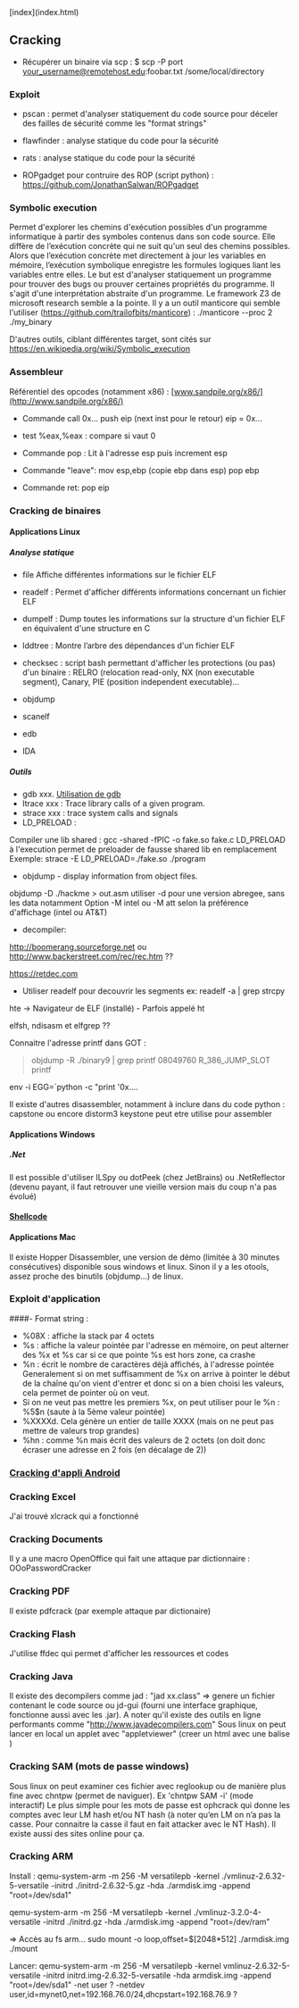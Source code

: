 <head>
  <meta http-equiv="content-type" content="text/html; charset=utf-8" />
  <title>Methode - Cracking</title>
</head>
[index](index.html)

## Cracking

- Récupérer un binaire via scp : $ scp -P port your_username@remotehost.edu:foobar.txt /some/local/directory

### Exploit

- pscan : permet d'analyser statiquement du code source pour déceler des failles de sécurité comme les "format strings"
- flawfinder : analyse statique du code pour la sécurité
- rats : analyse statique du code pour la sécurité

- ROPgadget pour contruire des ROP (script python) : https://github.com/JonathanSalwan/ROPgadget

### Symbolic execution

Permet d'explorer les chemins d'exécution possibles d'un programme informatique à partir des symboles contenus dans son code source. Elle diffère de l’exécution concrète qui ne suit qu'un seul des chemins possibles. Alors que l’exécution concrète met directement à jour les variables en mémoire, l’exécution symbolique enregistre les formules logiques liant les variables entre elles. Le but est d'analyser statiquement un programme pour trouver des bugs ou prouver certaines propriétés du programme. Il s'agit d'une interprétation abstraite d'un programme. 
Le framework Z3 de microsoft research semble a la pointe. Il y a un outil manticore qui semble l'utiliser (https://github.com/trailofbits/manticore) :
./manticore --proc 2 ./my_binary

D'autres outils, ciblant différentes target, sont cités sur https://en.wikipedia.org/wiki/Symbolic_execution

### Assembleur
Référentiel des opcodes (notamment x86) : [www.sandpile.org/x86/](http://www.sandpile.org/x86/)

- Commande call 0x...
push eip (next inst pour le retour)
eip = 0x...

- test   %eax,%eax : compare si vaut 0

- Commande pop :
Lit à l'adresse esp puis increment esp

- Commande "leave":
mov esp,ebp  (copie ebp dans esp)
pop ebp

- Commande ret:
pop eip

### Cracking de binaires 

#### Applications Linux

##### Analyse statique

- file Affiche différentes informations sur le fichier ELF

- readelf : Permet d'afficher différents informations concernant un fichier ELF

- dumpelf : Dump toutes les informations sur la structure d'un fichier ELF en équivalent d'une structure en C

- lddtree : Montre l’arbre des dépendances d'un fichier ELF

- checksec : script bash permettant d'afficher les protections (ou pas) d'un binaire : RELRO (relocation read-only, NX (non executable segment), Canary, PIE (position independent executable)...

- objdump

- scanelf

- edb

- IDA

##### Outils
- gdb xxx. [Utilisation de gdb](gdb.html)
- ltrace xxx : Trace library calls of a given program.
- strace xxx : trace system calls and signals
- LD_PRELOAD :

Compiler une lib shared : gcc -shared -fPIC -o fake.so fake.c
LD_PRELOAD à l'execution permet de preloader de fausse shared lib en remplacement
Exemple:  strace -E LD_PRELOAD=./fake.so ./program

- objdump - display information from object files.

objdump -D ./hackme > out.asm
utiliser -d pour une version abregee, sans les data notamment
Option -M intel ou -M att selon la préférence d'affichage (intel ou AT&T)

- decompiler: 

http://boomerang.sourceforge.net ou http://www.backerstreet.com/rec/rec.htm ??

https://retdec.com

- Utiliser readelf pour decouvrir les segments
ex: readelf -a <myprog> | grep strcpy

hte -> Navigateur de ELF (installé) - Parfois appelé ht

elfsh, ndisasm et elfgrep ??


Connaitre l'adresse printf dans GOT :
> objdump -R ./binary9 | grep printf
08049760 R_386_JUMP_SLOT   printf


env -i EGG=`python -c "print '0x....




Il existe d'autres disassembler, notamment à inclure dans du code python : capstone ou encore distorm3
keystone peut etre utilise pour assembler
    
#### Applications Windows

##### .Net

Il est possible d'utiliser ILSpy ou dotPeek (chez JetBrains) ou .NetReflector (devenu payant, il faut retrouver une vieille version mais du coup n'a pas évolué)
    
#### [Shellcode](shellcode.html)
 
#### Applications Mac

Il existe Hopper Disassembler, une version de démo (limitée à 30 minutes consécutives) disponible sous windows et linux.
Sinon il y a les otools, assez proche des binutils (objdump...) de linux.

    
### Exploit d'application

####- Format string :
- %08X : affiche la stack par 4 octets
- %s : affiche la valeur pointée par l'adresse en mémoire, on peut alterner des %x et %s car si ce que pointe %s est hors zone, ca crashe
- %n : écrit le nombre de caractères déjà affichés, à l'adresse pointée
Generalement si on met suffisamment de %x on arrive à pointer le début de la chaîne qu'on vient d'entrer et donc si on a bien choisi les valeurs, cela permet de pointer où on veut.
- Si on ne veut pas mettre les premiers %x, on peut utiliser pour le %n : %5$n (saute à la 5ème valeur pointée)
- %XXXXd. Cela génère un entier de taille XXXX (mais on ne peut pas mettre de valeurs trop grandes)
- %hn : comme %n mais écrit des valeurs de 2 octets (on doit donc écraser une adresse en 2 fois (en décalage de 2))


### [Cracking d'appli Android](android.html)

### Cracking Excel
J'ai trouvé xlcrack qui a fonctionné

### Cracking Documents
Il y a une macro OpenOffice qui fait une attaque par dictionnaire : OOoPasswordCracker

### Cracking PDF
Il existe pdfcrack (par exemple attaque par dictionaire)

### Cracking Flash
J'utilise ffdec qui permet d'afficher les ressources et codes

### Cracking Java
Il existe des decompilers comme jad : "jad xx.class" => genere un fichier contenant le code source ou jd-gui (fourni une interface graphique, fonctionne aussi avec les .jar).
A noter qu'il existe des outils en ligne performants comme "http://www.javadecompilers.com"
Sous linux on peut lancer en local un applet avec "appletviewer" (creer un html avec une balise <applet code="xx.class" />)

### Cracking SAM (mots de passe windows)
Sous linux on peut examiner ces fichier avec reglookup ou de manière plus fine avec chntpw (permet de naviguer). Ex 'chntpw SAM -i' (mode interactif)
Le plus simple pour les mots de passe est ophcrack qui donne les comptes avec leur LM hash et/ou NT hash (à noter qu’en LM on n’a pas la casse. Pour connaitre la casse il faut en fait attacker avec le NT Hash). Il existe aussi des sites online pour ça.

### Cracking ARM
Install :
qemu-system-arm -m 256 -M versatilepb  -kernel ./vmlinuz-2.6.32-5-versatile -initrd ./initrd-2.6.32-5.gz -hda ./armdisk.img -append "root=/dev/sda1"

qemu-system-arm -m 256 -M versatilepb          -kernel ./vmlinuz-3.2.0-4-versatile          -initrd ./initrd.gz          -hda ./armdisk.img -append "root=/dev/ram"

=> Accès au fs arm...
sudo mount -o loop,offset=$[2048*512] ./armdisk.img  ./mount 

Lancer:
qemu-system-arm -m 256 -M versatilepb -kernel vmlinuz-2.6.32-5-versatile -initrd initrd.img-2.6.32-5-versatile -hda armdisk.img -append "root=/dev/sda1" 
-net user ?
-netdev user,id=mynet0,net=192.168.76.0/24,dhcpstart=192.168.76.9 ?

